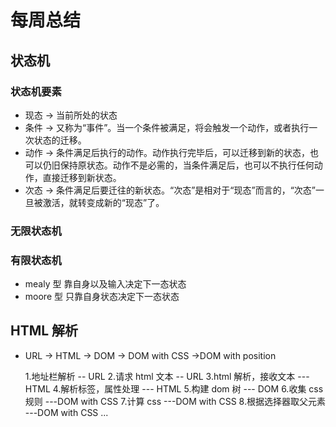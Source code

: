 # 每周总结

## 状态机

### 状态机要素

- 现态 -> 当前所处的状态
- 条件 -> 又称为“事件”。当一个条件被满足，将会触发一个动作，或者执行一次状态的迁移。
- 动作 -> 条件满足后执行的动作。动作执行完毕后，可以迁移到新的状态，也可以仍旧保持原状态。动作不是必需的，当条件满足后，也可以不执行任何动作，直接迁移到新状态。
- 次态 -> 条件满足后要迁往的新状态。“次态”是相对于“现态”而言的，“次态”一旦被激活，就转变成新的“现态”了。

### 无限状态机

### 有限状态机

- mealy 型
  靠自身以及输入决定下一态状态
- moore 型
  只靠自身状态决定下一态状态

## HTML 解析

- URL -> HTML -> DOM -> DOM with CSS ->DOM with position

  1.地址栏解析 -- URL 2.请求 html 文本 -- URL
  3.html 解析，接收文本 --- HTML 4.解析标签，属性处理 --- HTML 5.构建 dom 树 --- DOM 6.收集 css 规则 ---DOM with CSS 7.计算 css ---DOM with CSS 8.根据选择器取父元素 ---DOM with CSS
  ...
